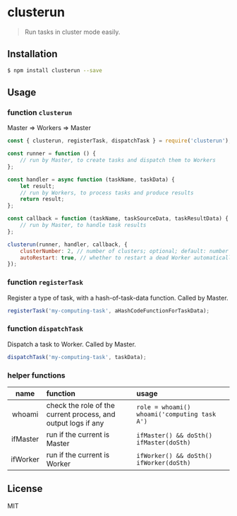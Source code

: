 # clusterun

> Run tasks in cluster mode easily.

## Installation

```bash
$ npm install clusterun --save
```

## Usage

### function `clusterun`

Master => Workers => Master

```js
const { clusterun, registerTask, dispatchTask } = require('clusterun');

const runner = function () {
    // run by Master, to create tasks and dispatch them to Workers
};

const handler = async function (taskName, taskData) {
    let result;
    // run by Workers, to process tasks and produce results
    return result;
};

const callback = function (taskName, taskSourceData, taskResultData) {
    // run by Master, to handle task results
};

clusterun(runner, handler, callback, {
    clusterNumber: 2, // number of clusters; optional; default: number of CPU
    autoRestart: true, // whether to restart a dead Worker automatically; optional; default: false
});
```

### function `registerTask`

Register a type of task, with a hash-of-task-data function. Called by Master.

```js
registerTask('my-computing-task', aHashCodeFunctionForTaskData);
```

### function `dispatchTask`

Dispatch a task to Worker. Called by Master.

```js
dispatchTask('my-computing-task', taskData);
```

### helper functions

name | function | usage
:---: | :--- | :---
whoami | check the role of the current process, and output logs if any | `role = whoami()` `whoami('computing task A')`
ifMaster | run if the current is Master | `ifMaster() && doSth()` `ifMaster(doSth)`
ifWorker | run if the current is Worker | `ifWorker() && doSth()` `ifWorker(doSth)`

## License

MIT
